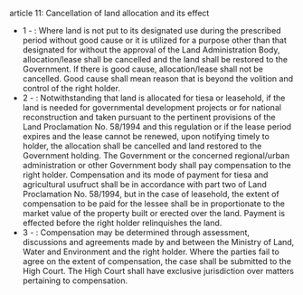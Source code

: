 article 11: Cancellation of land allocation and its effect

<ul>
			<li>1 - : Where land is not put to its designated use during the prescribed period without good cause or it is utilized for a purpose other than that designated for without the approval of the Land Administration Body, allocation&#x2F;lease shall be cancelled and the land shall be restored to the Government. If there is good cause, allocation&#x2F;lease shall not be cancelled. Good cause shall mean reason that is beyond the volition and control of the right holder.<ul>
			</ul></li>			<li>2 - : Notwithstanding that land is allocated for tiesa or leasehold, if the land is needed for governmental development projects or for national reconstruction and taken pursuant to the pertinent provisions of the Land Proclamation No. 58&#x2F;1994 and this regulation or if the lease period expires and the lease cannot be renewed, upon notifying timely to holder, the allocation shall be cancelled and land restored to the Government holding. The Government or the concerned regional&#x2F;urban administration or other Government body shall pay compensation to the right holder. Compensation and its mode of payment for tiesa and agricultural usufruct shall be in accordance with part two of Land Proclamation No. 58&#x2F;1994, but in the case of leasehold, the extent of compensation to be paid for the lessee shall be in proportionate to the market value of the property built or erected over the land. Payment is effected before the right holder relinquishes the land.<ul>
			</ul></li>			<li>3 - : Compensation may be determined through assessment, discussions and agreements made by and between the Ministry of Land, Water and Environment and the right holder. Where the parties fail to agree on the extent of compensation, the case shall be submitted to the High Court. The High Court shall have exclusive jurisdiction over matters pertaining to compensation. <ul>
			</ul></li></ul>